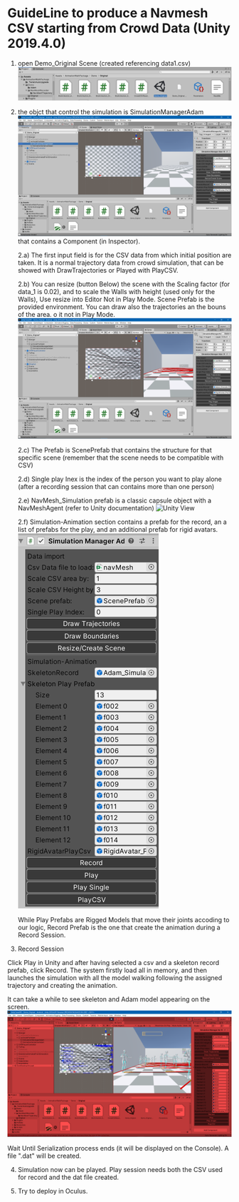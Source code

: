 # GuideLine to produce a Navmesh CSV starting from Crowd Data (Unity 2019.4.0)

1) open Demo_Original Scene (created referencing data1.csv)
![Unity View](https://github.com/dgiunchi/UnityCrowdVR/blob/master/GuidelineAnimation/figure01_AnimationScene.png?raw=true)


2) the objct that control the simulation is SimulationManagerAdam ![Unity View](https://github.com/dgiunchi/UnityCrowdVR/blob/master/GuidelineAnimation/figure02_Manager.png?raw=true) that contains a Component (in Inspector).

    2.a) The first input field is for the CSV data from which initial position are taken. It is a normal trajectory data from crowd simulation, that can be showed  with DrawTrajectories or Played with PlayCSV.
    
    2.b) You can resize (button Below) the scene with the Scaling factor (for data_1 is 0.02), and to scale the Walls with height (used only for the Walls), Use resize into Editor Not in Play Mode. Scene Prefab is the provided environment. You can draw also the trajectories an the bouns of the area. o it not in Play Mode. 
    ![Unity View](https://github.com/dgiunchi/UnityCrowdVR/blob/master/GuidelineAnimation/figure03_Trajectories.png?raw=true)
    
    2.c) The Prefab is ScenePrefab that contains the structure for that specific scene (remember that the scene needs to be compatible with CSV)
    
    2.d) Single play Inex is the index of the person you want to play alone (after a recording session that can contains more than one person)
    
    2.e) NavMesh_Simulation prefab is a classic capsule object with a NavMeshAgent (refer to Unity documentation) ![Unity View](https://github.com/dgiunchi/UnityCrowdVR/blob/master/GuidelineAnimation/figure03_NavMeshPrefab.png?raw=true)
    
    2.f) Simulation-Animation section contains a prefab for the record, an a list of prefabs for the play, and an additional prefab for rigid avatars. ![Unity View](https://github.com/dgiunchi/UnityCrowdVR/blob/master/GuidelineAnimation/figure04_Prefabs.png?raw=true)
    
    While Play Prefabs are Rigged Models that move their joints accoding to our logic, Record Prefab is the one that create the animation during a Record Session.

3) Record Session

Click Play in Unity and after having selected a csv and a skeleton record prefab, click Record. The system firstly load all in memory, and then launches the simulation with all the model walking following the assigned trajectory and creating the animation.

It can take a while to see skeleton and Adam model appearing on the screen. ![Unity View](https://github.com/dgiunchi/UnityCrowdVR/blob/master/GuidelineAnimation/figure05_Record.png?raw=true)

Wait Until Serialization process ends (it will be displayed on the Console). A file ".dat" will be created.

4) Simulation now can be played. Play session needs both the CSV used for record and the dat file created.

5) Try to deploy in Oculus.

